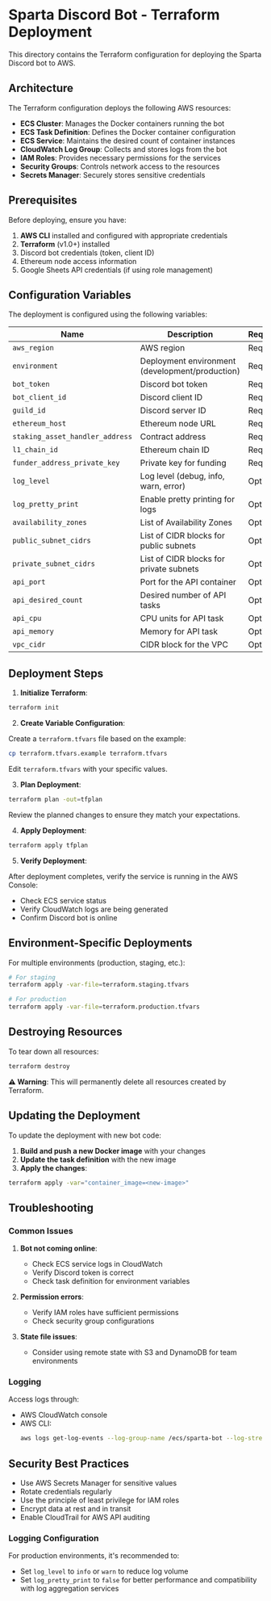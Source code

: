 # Sparta Discord Bot - Terraform Deployment

This directory contains the Terraform configuration for deploying the Sparta Discord bot to AWS.

## Architecture

The Terraform configuration deploys the following AWS resources:

- **ECS Cluster**: Manages the Docker containers running the bot
- **ECS Task Definition**: Defines the Docker container configuration
- **ECS Service**: Maintains the desired count of container instances
- **CloudWatch Log Group**: Collects and stores logs from the bot
- **IAM Roles**: Provides necessary permissions for the services
- **Security Groups**: Controls network access to the resources
- **Secrets Manager**: Securely stores sensitive credentials

## Prerequisites

Before deploying, ensure you have:

1. **AWS CLI** installed and configured with appropriate credentials
2. **Terraform** (v1.0+) installed
3. Discord bot credentials (token, client ID)
4. Ethereum node access information
5. Google Sheets API credentials (if using role management)

## Configuration Variables

The deployment is configured using the following variables:

| Name                          | Description                                                             | Required?    |
|-------------------------------|-------------------------------------------------------------------------|--------------|
| `aws_region`                  | AWS region                                                              | Required     |
| `environment`                 | Deployment environment (development/production)                         | Required     |
| `bot_token`                   | Discord bot token                                                       | Required     |
| `bot_client_id`               | Discord client ID                                                       | Required     |
| `guild_id`                    | Discord server ID                                                       | Required     |
| `ethereum_host`               | Ethereum node URL                                                       | Required     |
| `staking_asset_handler_address` | Contract address                                                      | Required     |
| `l1_chain_id`                 | Ethereum chain ID                                                       | Required     |
| `funder_address_private_key`  | Private key for funding                                                 | Required     |
| `log_level`                   | Log level (debug, info, warn, error)                                    | Optional     |
| `log_pretty_print`            | Enable pretty printing for logs                                         | Optional     |
| `availability_zones`          | List of Availability Zones                                              | Optional     |
| `public_subnet_cidrs`         | List of CIDR blocks for public subnets                                  | Optional     |
| `private_subnet_cidrs`        | List of CIDR blocks for private subnets                                 | Optional     |
| `api_port`                    | Port for the API container                                              | Optional     |
| `api_desired_count`           | Desired number of API tasks                                             | Optional     |
| `api_cpu`                     | CPU units for API task                                                  | Optional     |
| `api_memory`                  | Memory for API task                                                     | Optional     |
| `vpc_cidr`                    | CIDR block for the VPC                                                  | Optional     |

## Deployment Steps

1. **Initialize Terraform**:

```bash
terraform init
```

2. **Create Variable Configuration**:

Create a `terraform.tfvars` file based on the example:

```bash
cp terraform.tfvars.example terraform.tfvars
```

Edit `terraform.tfvars` with your specific values.

3. **Plan Deployment**:

```bash
terraform plan -out=tfplan
```

Review the planned changes to ensure they match your expectations.

4. **Apply Deployment**:

```bash
terraform apply tfplan
```

5. **Verify Deployment**:

After deployment completes, verify the service is running in the AWS Console:
- Check ECS service status
- Verify CloudWatch logs are being generated
- Confirm Discord bot is online

## Environment-Specific Deployments

For multiple environments (production, staging, etc.):

```bash
# For staging
terraform apply -var-file=terraform.staging.tfvars

# For production
terraform apply -var-file=terraform.production.tfvars
```

## Destroying Resources

To tear down all resources:

```bash
terraform destroy
```

**⚠️ Warning**: This will permanently delete all resources created by Terraform.

## Updating the Deployment

To update the deployment with new bot code:

1. **Build and push a new Docker image** with your changes
2. **Update the task definition** with the new image
3. **Apply the changes**:

```bash
terraform apply -var="container_image=<new-image>"
```

## Troubleshooting

### Common Issues

1. **Bot not coming online**:
   - Check ECS service logs in CloudWatch
   - Verify Discord token is correct
   - Check task definition for environment variables

2. **Permission errors**:
   - Verify IAM roles have sufficient permissions
   - Check security group configurations

3. **State file issues**:
   - Consider using remote state with S3 and DynamoDB for team environments

### Logging

Access logs through:
- AWS CloudWatch console
- AWS CLI:
  ```bash
  aws logs get-log-events --log-group-name /ecs/sparta-bot --log-stream-name <stream-name>
  ```

## Security Best Practices

- Use AWS Secrets Manager for sensitive values
- Rotate credentials regularly
- Use the principle of least privilege for IAM roles
- Encrypt data at rest and in transit
- Enable CloudTrail for AWS API auditing 

### Logging Configuration

For production environments, it's recommended to:
- Set `log_level` to `info` or `warn` to reduce log volume
- Set `log_pretty_print` to `false` for better performance and compatibility with log aggregation services
